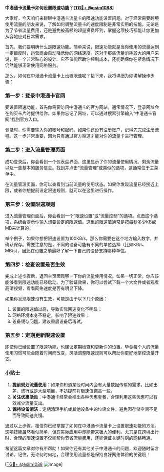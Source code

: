 **中港通卡流量卡如何设置限速功能？[[TG💪+ @esim1088](https://t.me/s/esim1088)]**

大家好，今天咱们来聊聊中港通卡流量卡的限速功能设置问题。对于经常需要跨境使用流量的朋友来说，了解如何调整流量卡的速度限制是非常实用的技能。无论是为了节省流量费用，还是避免被高额的超量资费吓到，掌握这项技巧都能让你更加从容地应对日常需求。

首先，我们要明确什么是限速功能。简单来说，限速功能就是当你使用的流量达到一定额度时，运营商会自动降低你的网络速度。这对于那些流量消耗较大的用户来说，是一个非常贴心的设计。它不仅能帮助你控制成本，还能确保你在紧急情况下仍然能够正常使用网络服务。

那么，如何在中港通卡流量卡上设置限速呢？接下来，我将详细为你讲解操作步骤：

### **第一步：登录中港通卡官网**
要设置限速功能，首先你需要访问中港通卡的官方网站。通常情况下，登录网址会在购买卡片时提供给你。如果你忘记了网址，可以通过搜索引擎输入“中港通卡官网”找到官方入口。

登录时，你需要输入你的账号和密码。如果你还没有注册账户，记得先完成注册流程。这一步非常重要，因为只有通过官方渠道才能对你的流量卡进行管理。

### **第二步：进入流量管理页面**
成功登录后，你会看到一个仪表盘界面，这里显示了你的流量使用情况、剩余流量以及一些基本的服务信息。找到并点击“流量管理”或类似的选项，这通常位于主菜单中。

在流量管理页面，你可以查看到当前流量的使用状态。如果你发现流量已经接近上限，或者你想提前设定限速规则，就可以在这里进行操作。

### **第三步：设置限速规则**
进入流量管理页面后，你会看到一个“限速设置”或“流量控制”的选项。点击这个选项，系统会提示你输入想要设定的限速值。这里的限速值通常是按每秒多少KB或MB来计算的。

举个例子，如果你想把限速设置为100KB/s，那么你需要在这个地方输入数字，并确认保存。需要注意的是，不同的设备可能有不同的单位选择（比如KB/s、MB/s），因此在设置之前最好了解一下自己的设备支持哪种单位。

### **第四步：检查设置是否生效**
完成上述步骤后，返回主页面观察一下你的流量使用情况。如果一切正常，你应该能够看到限速功能已经启动。为了验证效果，你可以尝试下载一个大文件或者观看高清视频，看看网络速度是否有明显下降。

如果你发现限速没有生效，可能是由于以下几个原因：
1. 设置的限速值过高，导致实际网速变化不明显；
2. 网络环境本身不稳定，影响了限速效果；
3. 设备缓存问题，建议重启设备后再试。

### **第五步：定期更新限速设置**
即使你已经设置了限速功能，也建议定期检查和更新你的设置。毕竟每个人的流量使用习惯可能会随着时间而改变，灵活调整限速规则可以帮助你更好地掌控流量开支。

### **小贴士**
1. **提前规划流量使用**：如果你知道某段时间内会有大量数据传输的需求，比如出差、旅行或是大型项目，不妨提前将限速值调高一些。
2. **关注优惠活动**：中港通卡经常会推出各种优惠套餐，合理利用这些优惠可以有效减少流量支出。
3. **保持设备清洁**：定期清理手机或其他设备中的垃圾文件，避免因存储空间不足而导致网速变慢。

通过以上步骤，相信你已经掌握了如何在中港通卡流量卡上设置限速功能的方法。这项技能虽然看似简单，但在实际应用中却能带来极大的便利。尤其是在跨境出行时，合理的限速设置不仅能帮你节省流量费用，还能保证关键时刻的网络畅通。

希望这篇文章对你有所帮助！如果你还有其他关于中港通卡的问题，欢迎随时留言讨论。记住，无论何时何地，合理使用流量都是保持良好网络体验的关键哦！

[[TG💪+ @esim1088](https://t.me/s/esim1088) ![Image](https://i.postimg.cc/4NQfJmqS/Snipaste-2025-05-13-00-14-12.png)]